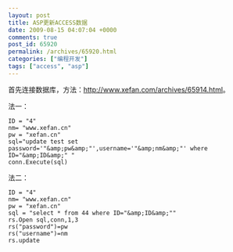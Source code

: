 ```yaml
---
layout: post
title: ASP更新ACCESS数据
date: 2009-08-15 04:07:04 +0000
comments: true
post_id: 65920
permalink: /archives/65920.html
categories: ["编程开发"]
tags: ["access", "asp"]
---
```


首先连接数据库，方法：<a href="http://www.xefan.com/archives/65914.html" target="_blank">http://www.xefan.com/archives/65914.html</a>。

法一：

```
ID = "4"
nm= "www.xefan.cn"
pw = "xefan.cn"
sql="update test set password='"&amp;pw&amp;"',username='"&amp;nm&amp;"' where ID="&amp;ID&amp;" "
conn.Execute(sql)
```

法二：

```
ID = "4"
nm= "www.xefan.cn"
pw = "xefan.cn"
sql = "select * from 44 where ID="&amp;ID&amp;""
rs.Open sql,conn,1,3
rs("password")=pw
rs("username")=nm
rs.update
```
